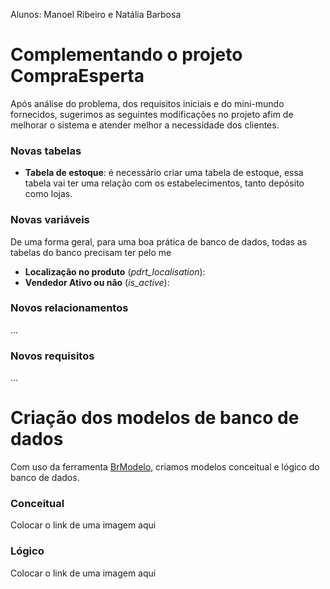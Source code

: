 Alunos: Manoel Ribeiro e Natália Barbosa

# Complementando o projeto CompraEsperta

Após análise do problema, dos requisitos iniciais e do mini-mundo fornecidos,
sugerimos as seguintes modificações no projeto afim de melhorar o sistema e
atender melhor a necessidade dos clientes.

### Novas tabelas

- **Tabela de estoque**: é necessário criar uma tabela de estoque, essa tabela vai ter uma relação com os estabelecimentos,
tanto depósito como lojas. 

### Novas variáveis

De uma forma geral, para uma boa prática de banco de dados, todas as tabelas do banco precisam ter pelo me


- **Localização no produto** (*pdrt_localisation*):
- **Vendedor Ativo ou não** (*is_active*):

### Novos relacionamentos

...

### Novos requisitos 

...


# Criação dos modelos de banco de dados

Com uso da ferramenta [BrModelo](https://www.brmodeloweb.com/lang/pt-br/index.html), criamos modelos conceitual e lógico do banco de dados.

### Conceitual

Colocar o link de uma imagem aqui

### Lógico

Colocar o link de uma imagem aqui

# 


